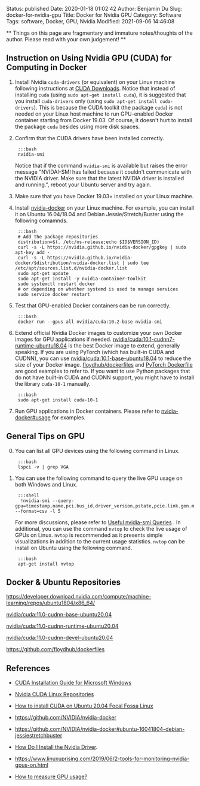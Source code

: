 Status: published
Date: 2020-01-18 01:02:42
Author: Benjamin Du
Slug: docker-for-nvidia-gpu
Title: Docker for Nvidia GPU
Category: Software
Tags: software, Docker, GPU, Nvidia
Modified: 2021-09-06 14:46:08

**
Things on this page are fragmentary and immature notes/thoughts of the author.
Please read with your own judgement!
**


## Instruction on Using Nvidia GPU (CUDA) for Computing in Docker

1. Install Nvidia `cuda-drivers` (or equivalent) on your Linux machine
    following instructions at 
    [CUDA Downloads](https://developer.nvidia.com/cuda-downloads?target_os=Linux).
    Notice that instead of installing `cuda` (using `sudo apt-get install cuda`),
    it is suggested that you install `cuda-drivers` only (using `sudo apt-get install cuda-drivers`).
    This is because the CUDA toolkit (the package `cuda`) is not needed on your Linux host machine to 
    run GPU-enabled Docker container starting from Docker 19.03.
    Of course, 
    it doesn't hurt to install the package `cuda` besides using more disk spaces.

2. Confirm that the CUDA drivers have been installed correctly. 

        :::bash
        nvidia-smi 

    Notice that if the command `nvidia-smi` is available but raises the error message 
    "NVIDAI-SMI has failed because it couldn't communicate with the NVIDIA driver. 
    Make sure that the latest NVIDIA driver is installed and running.",
    reboot your Ubuntu server and try again.

2. Make sure that you have Docker 19.03+ installed on your Linux machine.

3. Install [nvidia-docker](https://github.com/NVIDIA/nvidia-docker) on your Linux machine.
    For example,
    you can install it on Ubuntu 16.04/18.04
    and Debian Jessie/Stretch/Buster using the following comamnds.

        :::bash
        # Add the package repositories
        distribution=$(. /etc/os-release;echo $ID$VERSION_ID)
        curl -s -L https://nvidia.github.io/nvidia-docker/gpgkey | sudo apt-key add -
        curl -s -L https://nvidia.github.io/nvidia-docker/$distribution/nvidia-docker.list | sudo tee /etc/apt/sources.list.d/nvidia-docker.list
        sudo apt-get update 
        sudo apt-get install -y nvidia-container-toolkit
        sudo systemctl restart docker
        # or depending on whether systemd is used to manage services
        sudo service docker restart

4. Test that GPU-enabled Docker containers can be run correctly.

        :::bash
        docker run --gpus all nvidia/cuda:10.2-base nvidia-smi

5. Extend official Nvidia Docker images to customize your own Docker images for GPU applications if needed.
    [nvidia/cuda:10.1-cudnn7-runtime-ubuntu18.04](https://hub.docker.com/layers/nvidia/cuda)
    is the best Docker image to extend, generally speaking.
    If you are using PyTorch (which has built-in CUDA and CUDNN),
    you can use [nvidia/cuda:10.1-base-ubuntu18.04](https://hub.docker.com/layers/nvidia/cuda) to reduce the size of your Docker image.
    [floydhub/dockerfiles](https://github.com/floydhub/dockerfiles)
    and
    [PyTorch Dockerfile](https://github.com/pytorch/pytorch/blob/master/docker/pytorch/Dockerfile)
    are good examples to refer to.
    If you want to use Python packages that do not have built-in CUDA and CUDNN support, 
    you might have to install the library `cuda-10-1` manually.

        :::bash
        sudo apt-get install cuda-10-1

6. Run GPU applications in Docker containers. 
    Please refer to 
    [nvidia-docker#usage](https://github.com/NVIDIA/nvidia-docker#usage) 
    for examples.

## General Tips on GPU

0. You can list all GPU devices using the following command in Linux.

        :::bash
        lspci -v | grep VGA

1. You can use the following command to query the live GPU usage on both Windows and Linux. 

        :::shell
         !nvidia-smi --query-gpu=timestamp,name,pci.bus_id,driver_version,pstate,pcie.link.gen.max,pcie.link.gen.current,temperature.gpu,utilization.gpu,utilization.memory,memory.total,memory.free,memory.used --format=csv -l 5
    For more discussions,
    please refer to
    [Useful nvidia-smi Queries](https://nvidia.custhelp.com/app/answers/detail/a_id/3751/~/useful-nvidia-smi-queries)
    .
    In additional,
    you can use the command `nvtop` to check the live usage of GPUs on Linux.
    `nvtop` is recommended 
    as it presents simple visualizations in addition to the current usage statistics.
    `nvtop` can be install on Ubuntu using the following command.

        :::bash
        apt-get install nvtop

## Docker & Ubuntu Repositories

https://developer.download.nvidia.com/compute/machine-learning/repos/ubuntu1804/x86_64/

[nvidia/cuda:11.0-cudnn-base-ubuntu20.04](https://gitlab.com/nvidia/container-images/cuda/-/blob/master/dist/11.0/ubuntu20.04-x86_64/base/Dockerfile)

[nvidia/cuda:11.0-cudnn-runtime-ubuntu20.04](https://gitlab.com/nvidia/container-images/cuda/-/blob/master/dist/11.0/ubuntu20.04-x86_64/runtime/Dockerfile)

[nvidia/cuda:11.0-cudnn-devel-ubuntu20.04](https://gitlab.com/nvidia/container-images/cuda/-/blob/master/dist/11.0/ubuntu20.04-x86_64/devel/Dockerfile)

https://github.com/floydhub/dockerfiles

## References

- [CUDA Installation Guide for Microsoft Windows](https://docs.nvidia.com/cuda/cuda-installation-guide-microsoft-windows/index.html)

- [Nvidia CUDA Linux Repositories](https://developer.download.nvidia.com/compute/cuda/repos/)

- [How to install CUDA on Ubuntu 20.04 Focal Fossa Linux](https://linuxconfig.org/how-to-install-cuda-on-ubuntu-20-04-focal-fossa-linux)

- https://github.com/NVIDIA/nvidia-docker

- https://github.com/NVIDIA/nvidia-docker#ubuntu-16041804-debian-jessiestretchbuster

- [How Do I Install the Nvidia Driver](https://github.com/NVIDIA/nvidia-docker/wiki/Frequently-Asked-Questions#how-do-i-install-the-nvidia-driver).

- https://www.linuxuprising.com/2019/06/2-tools-for-monitoring-nvidia-gpus-on.html

- [How to measure GPU usage?](https://askubuntu.com/questions/387594/how-to-measure-gpu-usage)
